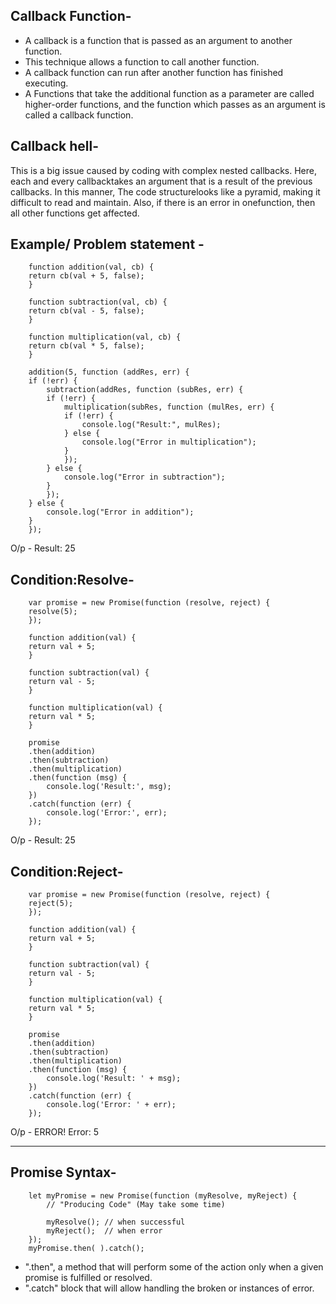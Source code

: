 Callback Function-
--------------------
* A callback is a function that is passed as an argument to another function.
* This technique allows a function to call another function.
* A callback function can run after another function has finished executing.
* A Functions that take the additional function as a parameter are called higher-order functions, and the function which passes as an argument is called a callback function.




Callback hell-
---------------
This is a big issue caused by coding with complex nested callbacks. Here, each and every callbacktakes an argument that is a result of the previous callbacks. In this manner, The code structurelooks like a pyramid, making it difficult to read and maintain. Also, if there is an error in onefunction, then all other functions get affected.

Example/ Problem statement -
------------------------------

        function addition(val, cb) {
        return cb(val + 5, false);
        }

        function subtraction(val, cb) {
        return cb(val - 5, false);
        }

        function multiplication(val, cb) {
        return cb(val * 5, false);
        }

        addition(5, function (addRes, err) {
        if (!err) {
            subtraction(addRes, function (subRes, err) {
            if (!err) {
                multiplication(subRes, function (mulRes, err) {
                if (!err) {
                    console.log("Result:", mulRes);
                } else {
                    console.log("Error in multiplication");
                }
                });
            } else {
                console.log("Error in subtraction");
            }
            });
        } else {
            console.log("Error in addition");
        }
        });
       
O/p - Result: 25

Condition:Resolve-
-------------------

        var promise = new Promise(function (resolve, reject) {
        resolve(5);
        });

        function addition(val) {
        return val + 5;
        }

        function subtraction(val) {
        return val - 5;
        }

        function multiplication(val) {
        return val * 5;
        }

        promise
        .then(addition)
        .then(subtraction)
        .then(multiplication)
        .then(function (msg) {
            console.log('Result:', msg);
        })
        .catch(function (err) {
            console.log('Error:', err);
        });
       
O/p - Result: 25


Condition:Reject-
-----------------

        var promise = new Promise(function (resolve, reject) {
        reject(5);
        });

        function addition(val) {
        return val + 5;
        }

        function subtraction(val) {
        return val - 5;
        }

        function multiplication(val) {
        return val * 5;
        }

        promise
        .then(addition)
        .then(subtraction)
        .then(multiplication)
        .then(function (msg) {
            console.log('Result: ' + msg);
        })
        .catch(function (err) {
            console.log('Error: ' + err);
        });


O/p - ERROR!
      Error: 5

-----------------------------------------------------------------------------------------------

Promise Syntax-
----------------

        let myPromise = new Promise(function (myResolve, myReject) {
            // "Producing Code" (May take some time)

            myResolve(); // when successful
            myReject();  // when error
        });
        myPromise.then( ).catch();


* ".then", a method that will perform some of the action only when a given promise is fulfilled or resolved.
* ".catch" block that will allow handling the broken or instances of error.

